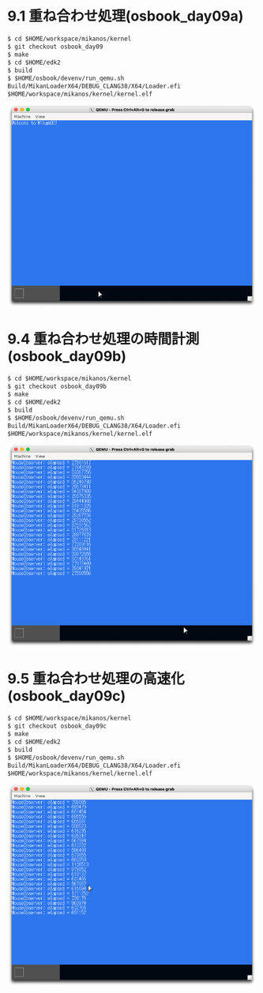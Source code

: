 # 9.1 重ね合わせ処理(osbook_day09a)

```console
$ cd $HOME/workspace/mikanos/kernel
$ git checkout osbook_day09
$ make
$ cd $HOME/edk2
$ build
$ $HOME/osbook/devenv/run_qemu.sh Build/MikanLoaderX64/DEBUG_CLANG38/X64/Loader.efi $HOME/workspace/mikanos/kernel/kernel.elf
```

![](./img/9.1.png)

# 9.4 重ね合わせ処理の時間計測(osbook_day09b)

```console
$ cd $HOME/workspace/mikanos/kernel
$ git checkout osbook_day09b
$ make
$ cd $HOME/edk2
$ build
$ $HOME/osbook/devenv/run_qemu.sh Build/MikanLoaderX64/DEBUG_CLANG38/X64/Loader.efi $HOME/workspace/mikanos/kernel/kernel.elf
```

![](./img/9.4.png)

# 9.5 重ね合わせ処理の高速化 (osbook_day09c)

```console
$ cd $HOME/workspace/mikanos/kernel
$ git checkout osbook_day09c
$ make
$ cd $HOME/edk2
$ build
$ $HOME/osbook/devenv/run_qemu.sh Build/MikanLoaderX64/DEBUG_CLANG38/X64/Loader.efi $HOME/workspace/mikanos/kernel/kernel.elf
```

![](./img/9.5.png)
